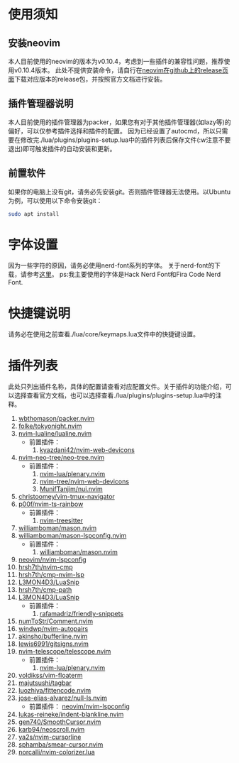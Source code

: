 # 使用须知
## 安装neovim
本人目前使用的neovim的版本为v0.10.4，考虑到一些插件的兼容性问题，推荐使用v0.10.4版本。
此处不提供安装命令，请自行在[neovim在github上的release页面](https://github.com/neovim/neovim/releases)下载对应版本的release包，并按照官方文档进行安装。
## 插件管理器说明
本人目前使用的插件管理器为packer，如果您有对于其他插件管理器(如lazy等)的偏好，可以仅参考插件选择和插件的配置。
因为已经设置了autocmd，所以只需要在修改完./lua/plugins/plugins-setup.lua中的插件列表后保存文件(:w注意不要退出)即可触发插件的自动安装和更新。
## 前置软件
如果你的电脑上没有git，请务必先安装git。否则插件管理器无法使用。以Ubuntu为例，可以使用以下命令安装git：
```bash
sudo apt install
```
# 字体设置
因为一些字符的原因，请务必使用nerd-font系列的字体。
关于nerd-font的下载，请参考[这里](https://www.nerdfonts.com/)。
ps:我主要使用的字体是Hack Nerd Font和Fira Code Nerd Font.
# 快捷键说明
请务必在使用之前查看./lua/core/keymaps.lua文件中的快捷键设置。
# 插件列表
此处只列出插件名称，具体的配置请查看对应配置文件。关于插件的功能介绍，可以选择查看官方文档，也可以选择查看./lua/plugins/plugins-setup.lua中的注释。
1. [wbthomason/packer.nvim](https://github.com/wbthomason/packer.nvim)
2. [folke/tokyonight.nvim](https://github.com/folke/tokyonight.nvim)
3. [nvim-lualine/lualine.nvim](https://github.com/nvim-lualine/lualine.nvim)
    - 前置插件：
        1. [kyazdani42/nvim-web-devicons](https://github.com/kyazdani42/nvim-web-devicons)
4. [nvim-neo-tree/neo-tree.nvim](https://github.com/nvim-neo-tree/neo-tree.nvim)
    - 前置插件：
        1. [nvim-lua/plenary.nvim](https://github.com/nvim-lua/plenary.nvim)
        2. [nvim-tree/nvim-web-devicons](https://github.com/nvim-tree/nvim-web-devicons)
        3. [MunifTanjim/nui.nvim](https://github.com/MunifTanjim/nui.nvim)
5. [christoomey/vim-tmux-navigator](https://github.com/christoomey/vim-tmux-navigator)
6. [p00f/nvim-ts-rainbow](https://github.com/p00f/nvim-ts-rainbow)
    - 前置插件：
        1. [nvim-treesitter](https://github.com/nvim-treesitter/nvim-treesitter)
7. [williamboman/mason.nvim](https://github.com/williamboman/mason.nvim)
8. [williamboman/mason-lspconfig.nvim](https://github.com/williamboman/mason-lspconfig.nvim)
    - 前置插件：
        1. [williamboman/mason.nvim](https://github.com/williamboman/mason.nvim)
9. [neovim/nvim-lspconfig](https://github.com/neovim/nvim-lspconfig)
10. [hrsh7th/nvim-cmp](https://github.com/hrsh7th/nvim-cmp)
11. [hrsh7th/cmp-nvim-lsp](https://github.com/hrsh7th/cmp-nvim-lsp)
12. [L3MON4D3/LuaSnip](https://github.com/L3MON4D3/LuaSnip)
13. [hrsh7th/cmp-path](https://github.com/hrsh7th/cmp-path)
14. [L3MON4D3/LuaSnip](https://github.com/L3MON4D3/LuaSnip)
    - 前置插件：
        1. [rafamadriz/friendly-snippets](预https://github.com/rafamadriz/friendly-snippets)
15. [numToStr/Comment.nvim](https://github.com/numToStr/Comment.nvim)
16. [windwp/nvim-autopairs](https://github.com/windwp/nvim-autopairs)
17. [akinsho/bufferline.nvim](https://github.com/akinsho/bufferline.nvim)
18. [lewis6991/gitsigns.nvim](https://github.com/lewis6991/gitsigns.nvim)
19. [nvim-telescope/telescope.nvim](https://github.com/nvim-telescope/telescope.nvim)
    - 前置插件：
        1. [nvim-lua/plenary.nvim](https://github.com/nvim-lua/plenary.nvim)
20. [voldikss/vim-floaterm](https://github.com/voldikss/vim-floaterm)
21. [majutsushi/tagbar](https://github.com/majutsushi/tagbar)
22. [luozhiya/fittencode.nvim](https://github.com/luozhiya/fittencode.nvim)
23. [jose-elias-alvarez/null-ls.nvim](https://github.com/jose-elias-alvarez/null-ls.nvim)
    - 前置插件：
        [neovim/nvim-lspconfig](https://github.com/neovim/nvim-lspconfig) 
24. [lukas-reineke/indent-blankline.nvim](https://github.com/lukas-reineke/indent-blankline.nvim)
25. [gen740/SmoothCursor.nvim](https://github.com/gen740/SmoothCursor.nvim)
26. [karb94/neoscroll.nvim](https://github.com/karb94/neoscroll.nvim)
27. [ya2s/nvim-cursorline](https://github.com/ya2s/nvim-cursorline)
28. [sphamba/smear-cursor.nvim](https://github.com/sphamba/smear-cursor.nvim)
29. [norcalli/nvim-colorizer.lua](https://github.com/norcalli/nvim-colorizer.lua)
